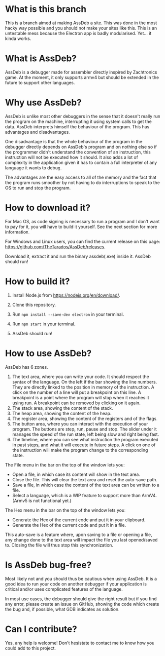 # What is this branch

This is a branch aimed at making AssDeb a site. This was done in the most hacky way possible and you should not make your sites like this. This is an untestable mess because the Electron app is badly modularised. Yet... it kinda works.

# What is AssDeb?

AssDeb is a debugger made for assembler directly inspired by Zachtronics game. At the moment, it only supports armv4 but should be extended in the future to support other languages.

# Why use AssDeb?

AssDeb is unlike most other debuggers in the sense that it doesn't really run the program on the machine, interrupting it using system calls to get the data. AssDeb interprets himself the behaviour of the program. This has advantages and disadvantages. 

One disadvantage is that the whole behaviour of the program in the debugger directly depends on AssDeb's program and on nothing else so if the programmer didn't understand the convention of an instruction, this instruction will not be executed how it should. It also adds a lot of complexity in the application given it has to contain a full interpreter of any language it wants to debug.

The advantages are the easy access to all of the memory and the fact that the program runs smoother by not having to do interruptions to speak to the OS to run and stop the program.

# How to download it?

For Mac OS, as code signing is necessary to run a program and I don't want to pay for it, you will have to build it yourself. See the next section for more information.

For Windows and Linux users, you can find the current release on this page: https://github.com/TheTarados/AssDeb/releases.

Download it, extract it and run the binary assdeb(.exe) inside it. AssDeb should run!

# How to build it?

1. Install Node.js from https://nodejs.org/en/download/.

2. Clone this repository.

3. Run `npm install --save-dev electron` in your terminal.

4. Run `npm start` in your terminal.

5. AssDeb should run!

# How to use AssDeb?

AssDeb has 6 zones.
1. The text area, where you can write your code. It should respect the syntax of the language. On the left if the bar showing the line numbers. They are directly linked to the position in memory of the instruction. A click on the number of a line will put a breakpoint on this line. A breakpoint is a point where the program will stop when it reaches it using run. A breakpoint can be removed by clicking on it again.
2. The stack area, showing the content of the stack.
3. The heap area, showing the content of the heap.
4. The register area, showing the content of the registers and of the flags.
5. The button area, where you can interact with the execution of your program. The buttons are step, run, pause and stop. The slider under it manages the speed of the run state, left being slow and right being fast.
6. The timeline, where you can see what instruction the program executed in past steps, and what it will execute in future steps. A click on one of the instruction will make the program change to the corresponding state.

The File menu in the bar on the top of the window lets you:
- Open a file, in which case its content will show in the text area.
- Close the file. This will clear the text area and reset the auto-save path.
- Save a file, in which case the content of the text area can be written to a file.
- Select a language, which is a WIP feature to support more than ArmV4. (Armv5 is not functional yet.)

The Hex menu in the bar on the top of the window lets you:
- Generate the Hex of the current code and put it in your clipboard.
- Generate the Hex of the current code and put it in a file.

This auto-save is a feature where, upon saving to a file or opening a file, any change done to the text area will impact the file you last opened/saved to. Closing the file will thus stop this synchronization.

# Is AssDeb bug-free?

Most likely not and you should thus be cautious when using AssDeb. It is a good idea to run your code on another debugger if your application is critical and/or uses complicated features of the language.

In most use cases, the debugger should give the right result but if you find any error, please create an issue on GitHub, showing the code which create the bug and, if possible, what GDB indicates as solution.

# Can I contribute?

Yes, any help is welcome! Don't hesistate to contact me to know how you could add to this project.
